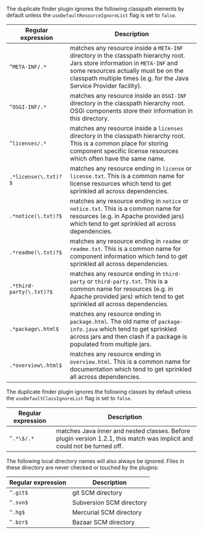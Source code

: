 The duplicate finder plugin ignores the following classpath elements by default unless the `useDefaultResourceIgnoreList` flag is set to `false`.

| Regular expression | Description |
| ------------------ | ----------- |
| `^META-INF/.*`     | matches any resource inside a `META-INF` directory in the classpath hierarchy root. Jars store information in `META-INF` and some resources actually must be on the classpath multiple times (e.g. for the Java Service Provider facility). |
| `^OSGI-INF/.*`     | matches any resource inside an `OSGI-INF` directory in the classpath hierarchy root. OSGi components store their information in this directory. |
| `^licenses/.*`     | matches any resource inside a `licenses` directory in the classpath hierarchy root. This is a common place for storing component specific license resources which often have the same name. |
| `.*license(\.txt)?$` | matches any resource ending in `license` or `license.txt`. This is a common name for license resources which tend to get sprinkled all across dependencies. |
| `.*notice(\.txt)?$` | matches any resource ending in `notice` or `notice.txt`. This is a common name for resources (e.g. in Apache provided jars) which tend to get sprinkled all across dependencies. |
| `.*readme(\.txt)?$` | matches any resource ending in `readme` or `readme.txt`. This is a common name for component information which tend to get sprinkled all across dependencies. |
| `.*third-party(\.txt)?$` | matches any resource ending in `third-party` or `third-party.txt`. This is a common name for resources (e.g. in Apache provided jars) which tend to get sprinkled all across dependencies. |
| `.*package\.html$` | matches any resource ending in `package.html`. The old name of `package-info.java` which tend to get sprinkled across jars and then clash if a package is populated from multiple jars. |
| `.*overview\.html$` | matches any resource ending in `overview.html`. This is a common name for documentation which tend to get sprinkled all across dependencies. |

The duplicate finder plugin ignores the following classes by default unless the `useDefaultClassIgnoreList` flag is set to `false`.

| Regular expression | Description |
| ------------------ | ----------- |
| `^.*\$/.*`     | matches Java inner and nested classes. Before plugin version 1.2.1, this match was implicit and could not be turned off. |

The following local directory names will also always be ignored. Files in these directory are never checked or touched by the plugins:

| Regular expression | Description |
| ------------------ | ----------- |
| `^.git$` | git SCM directory |
| `^.svn$` | Subversion SCM directory |
| `^.hg$` | Mercurial SCM directory |
| `^.bzr$` | Bazaar SCM directory |

